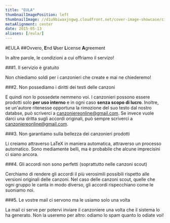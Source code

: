 ```yaml
---
title: "EULA"
thumbnailImagePosition: left
thumbnailImage: //d1u9biwaxjngwg.cloudfront.net/cover-image-showcase/city-750.jpg
metaAlignment: center
date: 2015-05-13
aliases: [/eula/]
---
```


#EULA
##Ovvero, **E**nd **U**ser **L**icense **A**greement

In altre parole, le condizioni a cui offriamo il servizo!

###1. Il servizio è gratuito

Non chiediamo soldi per i canzonieri che create e mai ne chiederemo!

###2. Non possediamo i diritti dei testi delle canzoni

E quindi non lo possedete nemmeno voi. I canzonieri possono essere prodotti solo **per uso interno** e in ogni caso **senza scopo di lucro**. Inoltre, se un'autore ritenesse opportuna la rimozione del suo testo dal nostro databse, può scriverci a canzoniereonline@gmail.com. Se invece vuole darci una dritta sugli accordi originali, può sempre scriverci a canzoniereonline@gmail.com.

###3. Non garantiamo sulla bellezza dei canzonieri prodotti

Li creiamo attraverso LaTeX in maniera automatica, attraverso un processo automatico. Sono mediamente belli, ma è probabile che alcune imprecisini ci siano ancora.

###4. Gli accordi non sono perfetti (soprattutto nelle canzoni scout)

Cerchiamo di rendere gli accordi il più verosimili possibili rispetto alle versioni originali delle canzoni. Nel caso delle canzoni scout, quelle che ogni gruppo le canta in modo diverso, gli accordi rispecchiano come le suoniamo noi.

###5. Le vostre mail ci servono ma le usiamo solo una volta

La mail ci serve per potervi inviare il canzoniere una volta che il sistema lo ha generato. Non la useremo per altro: odiamo lo spam quanto lo odiate voi!